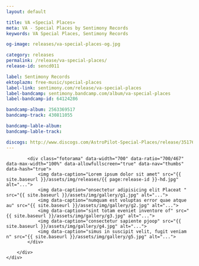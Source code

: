 ```yaml
---
layout: default

title: VA «Special Places»
meta: VA - Special Places by Sentimony Records
keywords: VA Special Places, Sentimony Records

og-image: releases/va-special-places-og.jpg

category: releases
permalink: /release/va-special-places/
release-id: sencd011

label: Sentimony Records
ektoplazm: free-music/special-places
label-link: sentimony.com/release/va-special-places
label-bandcamp: sentimony.bandcamp.com/album/va-special-places
label-bandcamp-id: 64124286

bandcamp-album: 2563369517
bandcamp-track: 430811055

bandcamp-lable-album: 
bandcamp-lable-track: 

discogs: http://www.discogs.com/AstroPilot-Special-Places/release/3517621
---
```


<!-- Tracklist:

01. K.D. Expression - Alpae-3717 [100bpm]
02. Cygna - Camaras De Lamento [110bpm]
03. Chronos - Dandelions As Memory [120bpm]
04. Irukanji - Out From Little Box (AstroPilot Edit) [110bpm]
05. Ambient Intelligent Application - Via Lactea (AstroPilot Edit) [113bpm]
06. Rabitza - Port [120bpm]
07. AstroPilot - Svoboda [120bpm]
08. Access To Arasaka - AUG [115bpm]
09. Field Rotation - Disappear [130bpm]
10. Nexar - Jewel (AstroPilot Edit) [85bpm]
11. 36 - A Final Thought [119bpm]
12. Eguana - A Moment Of Madness [80bpm] -->

<div class="container">
    <div class="row">
        <div class="col-sm-8 col-sm-offset-4">

            <div class="fotorama" data-width="700" data-ratio="700/467" data-max-width="100%" data-allowfullscreen="true" data-nav="thumbs" data-hash="true">
                <img data-caption="Lorem ipsum dolor sit amet" src="{{ site.baseurl }}/assets/img/releases/{{ page:release-id }}-hd.jpg" alt="...">
                <img data-caption="onsectetur adipisicing elit Placeat " src="{{ site.baseurl }}/assets/img/gallery/g1.jpg" alt="...">
                <img data-caption="numquam est voluptas error quae atque au" src="{{ site.baseurl }}/assets/img/gallery/g2.jpg" alt="...">
                <img data-caption="sint totam eveniet inventore of" src="{{ site.baseurl }}/assets/img/gallery/g3.jpg" alt="...">
                <img data-caption="consectetur sapiente pjoop" src="{{ site.baseurl }}/assets/img/gallery/g4.jpg" alt="...">
                <img data-caption="simus in suscipit velit, fugit veniam n" src="{{ site.baseurl }}/assets/img/gallery/g5.jpg" alt="...">
            </div>

        </div>
    </div>
</div>
